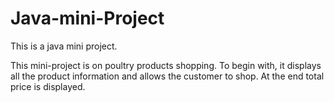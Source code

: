 # Java-mini-Project
This is a java mini project. 

This mini-project is on poultry products shopping. To begin with, it displays all the product information and allows the customer to shop. At the end total price is displayed.
